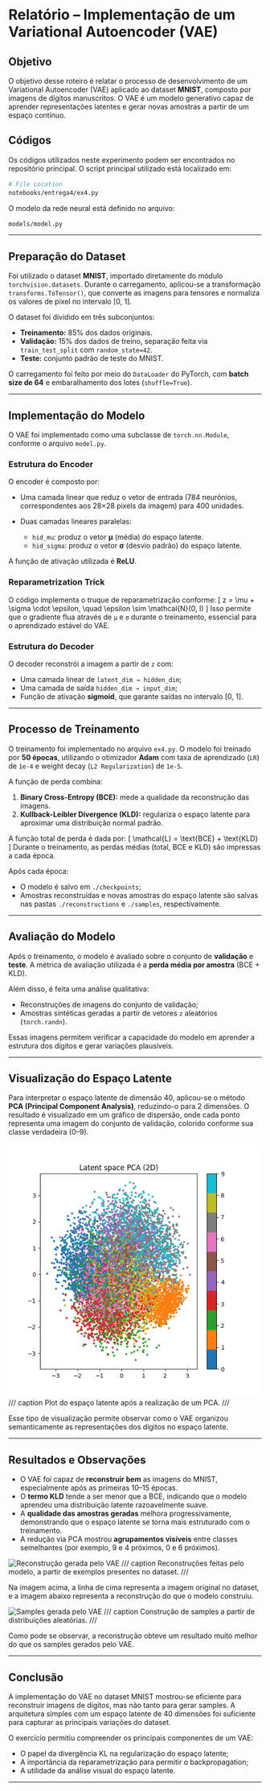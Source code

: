 
# Relatório – Implementação de um Variational Autoencoder (VAE)

## Objetivo

O objetivo desse roteiro é relatar o processo de desenvolvimento de um Variational Autoencoder (VAE) aplicado ao dataset **MNIST**, composto por imagens de dígitos manuscritos. O VAE é um modelo generativo capaz de aprender representações latentes e gerar novas amostras a partir de um espaço contínuo.

## Códigos

Os códigos utilizados neste experimento podem ser encontrados no repositório principal.
O script principal utilizado está localizado em:

```bash
# File Location
notebooks/entrega4/ex4.py
```

O modelo da rede neural está definido no arquivo:

```bash
models/model.py
```

---

## Preparação do Dataset

Foi utilizado o dataset **MNIST**, importado diretamente do módulo `torchvision.datasets`.
Durante o carregamento, aplicou-se a transformação `transforms.ToTensor()`, que converte as imagens para tensores e normaliza os valores de pixel no intervalo [0, 1].

O dataset foi dividido em três subconjuntos:

* **Treinamento:** 85% dos dados originais.
* **Validação:** 15% dos dados de treino, separação feita via `train_test_split` com `random_state=42`.
* **Teste:** conjunto padrão de teste do MNIST.

O carregamento foi feito por meio do `DataLoader` do PyTorch, com **batch size de 64** e embaralhamento dos lotes (`shuffle=True`).

---

## Implementação do Modelo

O VAE foi implementado como uma subclasse de `torch.nn.Module`, conforme o arquivo `model.py`.

### Estrutura do Encoder

O encoder é composto por:

* Uma camada linear que reduz o vetor de entrada (784 neurônios, correspondentes aos 28×28 pixels da imagem) para 400 unidades.
* Duas camadas lineares paralelas:

  * `hid_mu`: produz o vetor **μ** (média) do espaço latente.
  * `hid_sigma`: produz o vetor **σ** (desvio padrão) do espaço latente.

A função de ativação utilizada é **ReLU**.

### Reparametrization Trick

O código implementa o truque de reparametrização conforme:
[
z = \mu + \sigma \cdot \epsilon, \quad \epsilon \sim \mathcal{N}(0, I)
]
Isso permite que o gradiente flua através de `μ` e `σ` durante o treinamento, essencial para o aprendizado estável do VAE.

### Estrutura do Decoder

O decoder reconstrói a imagem a partir de `z` com:

* Uma camada linear de `latent_dim → hidden_dim`;
* Uma camada de saída `hidden_dim → input_dim`;
* Função de ativação **sigmoid**, que garante saídas no intervalo [0, 1].

---

## Processo de Treinamento

O treinamento foi implementado no arquivo `ex4.py`.
O modelo foi treinado por **50 épocas**, utilizando o otimizador **Adam** com taxa de aprendizado (`LR`) de `1e-4` e weight decay (`L2 Regularization`) de `1e-5`.

A função de perda combina:

1. **Binary Cross-Entropy (BCE):** mede a qualidade da reconstrução das imagens.
2. **Kullback-Leibler Divergence (KLD):** regulariza o espaço latente para aproximar uma distribuição normal padrão.

A função total de perda é dada por:
[
\mathcal{L} = \text{BCE} + \text{KLD}
]
Durante o treinamento, as perdas médias (total, BCE e KLD) são impressas a cada época.

Após cada época:

* O modelo é salvo em `./checkpoints`;
* Amostras reconstruídas e novas amostras do espaço latente são salvas nas pastas `./reconstructions` e `./samples`, respectivamente.

---

## Avaliação do Modelo

Após o treinamento, o modelo é avaliado sobre o conjunto de **validação** e **teste**.
A métrica de avaliação utilizada é a **perda média por amostra** (BCE + KLD).

Além disso, é feita uma análise qualitativa:

* Reconstruções de imagens do conjunto de validação;
* Amostras sintéticas geradas a partir de vetores `z` aleatórios (`torch.randn`).

Essas imagens permitem verificar a capacidade do modelo em aprender a estrutura dos dígitos e gerar variações plausíveis.

---

## Visualização do Espaço Latente

Para interpretar o espaço latente de dimensão 40, aplicou-se o método **PCA (Principal Component Analysis)**, reduzindo-o para 2 dimensões.
O resultado é visualizado em um gráfico de dispersão, onde cada ponto representa uma imagem do conjunto de validação, colorido conforme sua classe verdadeira (0–9).

![Plottando o espaço latente](./././plots/latent_pca.png)
/// caption
Plot do espaço latente após a realização de um PCA.
///

Esse tipo de visualização permite observar como o VAE organizou semanticamente as representações dos dígitos no espaço latente.

---

## Resultados e Observações

* O VAE foi capaz de **reconstruir bem** as imagens do MNIST, especialmente após as primeiras 10–15 épocas.
* O **termo KLD** tende a ser menor que a BCE, indicando que o modelo aprendeu uma distribuição latente razoavelmente suave.
* A **qualidade das amostras geradas** melhora progressivamente, demonstrando que o espaço latente se torna mais estruturado com o treinamento.
* A redução via PCA mostrou **agrupamentos visíveis** entre classes semelhantes (por exemplo, 9 e 4 próximos, 0 e 6 próximos).

![Reconstrução gerada pelo VAE](./././plots/recon_epoch45.png)
/// caption
Reconstruções feitas pelo modelo, a partir de exemplos presentes no dataset.
///

Na imagem acima, a linha de cima representa a imagem original no dataset, e a imagem abaixo representa a reconstrução do que o modelo construiu.

![Samples gerada pelo VAE](./././plots/samples_epoch49.png)
/// caption
Construção de samples a partir de distribuições aleatórias.
///

Como pode se observar, a reconstrução obteve um resultado muito melhor do que os samples gerados pelo VAE. 

---

## Conclusão

A implementação do VAE no dataset MNIST mostrou-se eficiente para reconstruir imagens de dígitos, mas não tanto para gerar samples.
A arquitetura simples com um espaço latente de 40 dimensões foi suficiente para capturar as principais variações do dataset.

O exercício permitiu compreender os principais componentes de um VAE:

* O papel da divergência KL na regularização do espaço latente;
* A importância da reparametrização para permitir o backpropagation;
* A utilidade da análise visual do espaço latente.

---